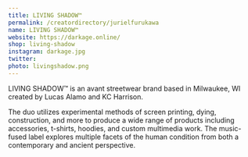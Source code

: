 ```yaml
---
title: LIVING SHADOW™
permalink: /creatordirectory/jurielfurukawa
name: LIVING SHADOW™
website: https://darkage.online/
shop: living-shadow
instagram: darkage.jpg
twitter: 
photo: livingshadow.png
---
```


LIVING SHADOW™ is an avant streetwear brand based in Milwaukee, WI created by Lucas Alamo and KC Harrison. 

The duo utilizes experimental methods of screen printing, dying, construction, and more to produce a wide range of products including accessories, t-shirts, hoodies, and custom multimedia work. The music-fused label explores multiple facets of the human condition from both a contemporary and ancient perspective.
